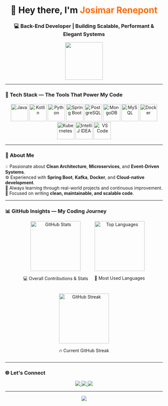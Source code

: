 <!-- Header com animação e destaque -->
<h1 align="center">👋 Hey there, I'm <span style="color:#FF6B00;">Josimar Renepont</span></h1>
<h3 align="center">💻 Back-End Developer | Building Scalable, Performant & Elegant Systems</h3>

<p align="center">
  <img src="https://media.giphy.com/media/QpVUMRUJGokfqXyfa1/giphy.gif" width="120px">
</p>

---

### 🚀 **Tech Stack — The Tools That Power My Code**

<div align="center" style="margin-top: 20px;">
  <img alt="Java" height="55" src="https://cdn.jsdelivr.net/gh/devicons/devicon/icons/java/java-original.svg" />
  <img alt="Kotlin" height="55" src="https://cdn.jsdelivr.net/gh/devicons/devicon/icons/kotlin/kotlin-original.svg" />
  <img alt="Python" height="55" src="https://cdn.jsdelivr.net/gh/devicons/devicon/icons/python/python-original.svg" />
  <img alt="Spring Boot" height="55" src="https://cdn.jsdelivr.net/gh/devicons/devicon/icons/spring/spring-original.svg" />
  <img alt="PostgreSQL" height="55" src="https://cdn.jsdelivr.net/gh/devicons/devicon/icons/postgresql/postgresql-original.svg" />
  <img alt="MongoDB" height="55" src="https://cdn.jsdelivr.net/gh/devicons/devicon/icons/mongodb/mongodb-original.svg" />
  <img alt="MySQL" height="55" src="https://cdn.jsdelivr.net/gh/devicons/devicon/icons/mysql/mysql-original.svg" />
  <img alt="Docker" height="55" src="https://cdn.jsdelivr.net/gh/devicons/devicon/icons/docker/docker-original.svg" />
  <img alt="Kubernetes" height="55" src="https://cdn.jsdelivr.net/gh/devicons/devicon/icons/kubernetes/kubernetes-plain.svg" />
  <img alt="IntelliJ IDEA" height="55" src="https://cdn.jsdelivr.net/gh/devicons/devicon/icons/intellij/intellij-original.svg" />
  <img alt="VS Code" height="55" src="https://cdn.jsdelivr.net/gh/devicons/devicon/icons/vscode/vscode-original.svg" />
</div>

---

### 🧠 **About Me**
💡 Passionate about **Clean Architecture**, **Microservices**, and **Event-Driven Systems**.  
⚙️ Experienced with **Spring Boot**, **Kafka**, **Docker**, and **Cloud-native development**.  
🚀 Always learning through real-world projects and continuous improvement.  
🎯 Focused on writing **clean, maintainable, and scalable code**.

---

### 📊 **GitHub Insights — My Coding Journey**

<div align="center" style="margin-top: 15px; display: flex; justify-content: center; flex-wrap: wrap; gap: 20px;">

  <!-- GitHub Stats -->
  <div>
    <img height="160em" src="https://github-readme-stats.vercel.app/api?username=josimarrenepont&show_icons=true&theme=radical&hide_border=true&include_all_commits=true&count_private=true" alt="GitHub Stats"/>
    <p align="center">💻 Overall Contributions & Stats</p>
  </div>

  <!-- Top Languages -->
  <div>
    <img height="160em" src="https://github-readme-stats.vercel.app/api/top-langs/?username=Josimarrenepont&layout=compact&langs_count=8&theme=radical&hide_border=true" alt="Top Languages"/>
    <p align="center">📝 Most Used Languages</p>
  </div>

  <!-- GitHub Streak -->
  <div>
    <a href="https://git.io/streak-stats">
      <img height="160em" src="http://github-readme-streak-stats.herokuapp.com?user=josimarrenepont&theme=radical&hide_border=true" alt="GitHub Streak"/>
    </a>
    <p align="center">🔥 Current GitHub Streak</p>
  </div>

</div>

---

### 🌐 **Let's Connect**

<div align="center">
  <a href="mailto:contatorajnrenepont@hotmail.com">
    <img src="https://img.shields.io/badge/Hotmail-0078D4?style=for-the-badge&logo=microsoft-outlook&logoColor=white"/>
  </a>
  <a href="mailto:contatorajnrenepont@gmail.com">
    <img src="https://img.shields.io/badge/Gmail-EA4335?style=for-the-badge&logo=gmail&logoColor=white"/>
  </a>
  <a href="https://www.linkedin.com/in/josimar-renepont/" target="_blank">
    <img src="https://img.shields.io/badge/LinkedIn-0A66C2?style=for-the-badge&logo=linkedin&logoColor=white"/>
  </a>
</div>

---

<p align="center">
  <img src="https://capsule-render.vercel.app/api?type=waving&color=0:FF6B00,100:7928CA&height=100&section=footer"/>
</p>
